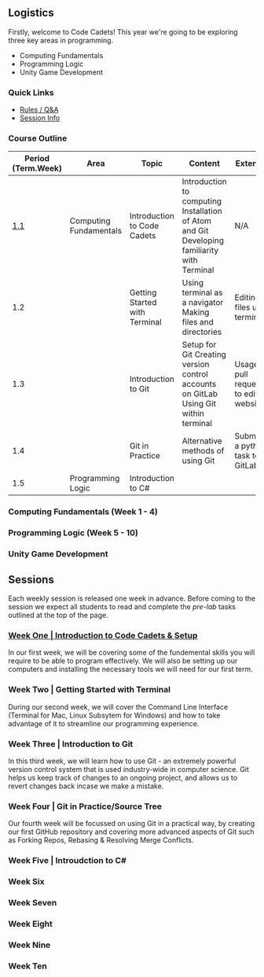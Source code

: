 [//]: # (This is the plan for Year Seven)

## Logistics

Firstly, welcome to Code Cadets! This year we're going to be exploring three key areas in programming.

- Computing Fundamentals
- Programming Logic
- Unity Game Development

### Quick Links

- [Rules / Q&A](guide.md)
- [Session Info](sessions.md)

### Course Outline

| Period (Term.Week) | Area                   | Topic                         | Content                                                                                     | Extension                                   |
|-----|------------------------|-------------------------------|---------------------------------------------------------------------------------------------|---------------------------------------------|
| [1.1](one.md)                | Computing Fundamentals | Introduction to Code Cadets   | Introduction to computing Installation of Atom and Git Developing familiarity with Terminal | N/A                                         |
| 1.2                |                        | Getting Started with Terminal | Using terminal as a navigator Making files and directories                                  | Editing files using terminal                |
| 1.3                |                        | Introduction to Git           | Setup for Git Creating version control accounts on GitLab Using Git within terminal         | Usage of pull requests to edit this website |
| 1.4                |                        | Git in Practice               | Alternative methods of using Git                                                            | Submitting a python task to GitLab          |
| 1.5                | Programming Logic      | Introduction to C#            |                                                                                             |                                             |

### Computing Fundamentals (Week 1 - 4)

### Programming Logic (Week 5 - 10)

### Unity Game Development

## Sessions

Each weekly session is released one week in advance. Before coming to the session we expect all students to read and complete the *pre-lab* tasks outlined at the top of the page.

### [Week One | Introduction to Code Cadets & Setup](one.md)

In our first week, we will be covering some of the fundemental skills you will require to be able to program effectively. We will also be setting up our computers and installing the necessary tools we will need for our first term.

###  Week Two | Getting Started with Terminal

During our second week, we will cover the Command Line Interface (Terminal for Mac, Linux Subsytem for Windows) and how to take advantage of it to streamline our programming experience.

###  Week Three | Introduction to Git

In this third week, we will learn how to use Git - an extremely powerful version control system that is used industry-wide in computer science. Git helps us keep track of changes to an ongoing project, and allows us to revert changes back incase we make a mistake.

###  Week Four | Git in Practice/Source Tree

Our fourth week will be focussed on using Git in a practical way, by creating our first GitHub repository and covering more advanced aspects of Git such as Forking Repos, Rebasing & Resolving Merge Conflicts.

###  Week Five | Introudction to C#

###  Week Six

###  Week Seven

###  Week Eight

### Week Nine

### Week Ten
